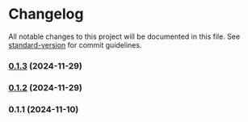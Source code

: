 # Changelog

All notable changes to this project will be documented in this file. See [standard-version](https://github.com/conventional-changelog/standard-version) for commit guidelines.

### [0.1.3](https://github.com/simulasikode/festivalsenicetakgrafis/compare/v0.1.2...v0.1.3) (2024-11-29)

### [0.1.2](https://github.com/simulasikode/festivalsenicetakgrafis/compare/v0.1.1...v0.1.2) (2024-11-29)

### 0.1.1 (2024-11-10)
